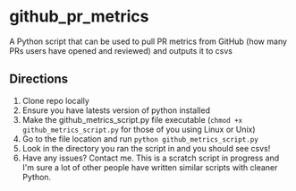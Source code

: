 # github_pr_metrics
A Python script that can be used to pull PR metrics from GitHub (how many PRs users have opened and reviewed) and outputs it to csvs

## Directions
1. Clone repo locally
2. Ensure you have latests version of python installed
3. Make the github_metrics_script.py file executable (```chmod +x github_metrics_script.py``` for those of you using Linux or Unix)
3. Go to the file location and run ```python github_metrics_script.py```
4. Look in the directory you ran the script in and you should see csvs!
5. Have any issues? Contact me. This is a scratch script in progress and I'm sure a lot of other people have written similar scripts with cleaner Python.
